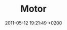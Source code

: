 ---
layout: page
status: publish
published: true
title: 'Motor'
date: '2011-05-12 19:21:49 +0200'
date_gmt: '2011-05-12 19:21:49 +0200'
categories: []
order: 35
tags: []
---